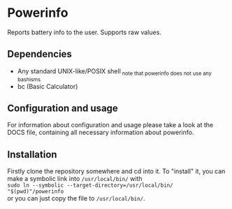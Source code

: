 # Powerinfo
Reports battery info to the user.
Supports raw values.

## Dependencies
* Any standard UNIX-like/POSIX shell<sub> note that powerinfo does not use any bashisms</sub>
* bc (Basic Calculator)

## Configuration and usage
For information about configuration and usage please take a look at the DOCS file, containing all necessary information about powerinfo.
## Installation
Firstly clone the repository somewhere and cd into it.
To "install" it, you can make a symbolic link into `/usr/local/bin/` with  
`sudo ln --symbolic --target-directory=/usr/local/bin/ "$(pwd)"/powerinfo`  
or you can just copy the file to `/usr/local/bin/`.
